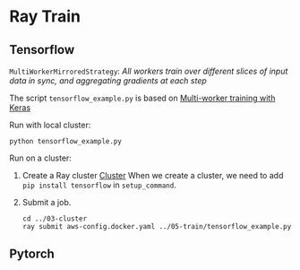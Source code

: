 # Ray Train

## Tensorflow

`MultiWorkerMirroredStrategy`: *All workers train over different slices of input data in sync, and aggregating gradients at each step*

The script `tensorflow_example.py` is based on [Multi-worker training with Keras](https://www.tensorflow.org/tutorials/distribute/multi_worker_with_keras)


Run with local cluster:

```
python tensorflow_example.py
```

Run on a cluster:
1. Create a Ray cluster [Cluster](../03-cluster/)
    When we create a cluster, we need to add `pip install tensorflow` in `setup_command`.

1. Submit a job.
    ```
    cd ../03-cluster
    ray submit aws-config.docker.yaml ../05-train/tensorflow_example.py
    ```

## Pytorch
